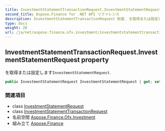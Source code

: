 ```yaml
---
title: InvestmentStatementTransactionRequest.InvestmentStatementRequest
second_title: Aspose.Finance for .NET API リファレンス
description: InvestmentStatementTransactionRequest 財産. を取得または設定しますInvestmentStatementRequest.
type: docs
weight: 20
url: /ja/net/aspose.finance.ofx.investment/investmentstatementtransactionrequest/investmentstatementrequest/
---
```

## InvestmentStatementTransactionRequest.InvestmentStatementRequest property

を取得または設定します`InvestmentStatementRequest`.

```csharp
public InvestmentStatementRequest InvestmentStatementRequest { get; set; }
```

### 関連項目

* class [InvestmentStatementRequest](../../investmentstatementrequest/)
* class [InvestmentStatementTransactionRequest](../)
* 名前空間 [Aspose.Finance.Ofx.Investment](../../investmentstatementtransactionrequest/)
* 組み立て [Aspose.Finance](../../../)


